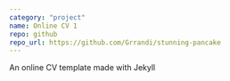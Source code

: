 ```yaml
---
category: "project"
name: Online CV 1
repo: github
repo_url: https://github.com/Grrandi/stunning-pancake
---
```


An online CV template made with Jekyll
